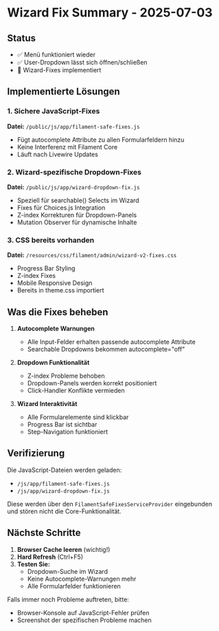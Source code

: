 # Wizard Fix Summary - 2025-07-03

## Status
- ✅ Menü funktioniert wieder
- ✅ User-Dropdown lässt sich öffnen/schließen
- 🔧 Wizard-Fixes implementiert

## Implementierte Lösungen

### 1. Sichere JavaScript-Fixes
**Datei:** `/public/js/app/filament-safe-fixes.js`
- Fügt autocomplete Attribute zu allen Formularfeldern hinzu
- Keine Interferenz mit Filament Core
- Läuft nach Livewire Updates

### 2. Wizard-spezifische Dropdown-Fixes
**Datei:** `/public/js/app/wizard-dropdown-fix.js`
- Speziell für searchable() Selects im Wizard
- Fixes für Choices.js Integration
- Z-index Korrekturen für Dropdown-Panels
- Mutation Observer für dynamische Inhalte

### 3. CSS bereits vorhanden
**Datei:** `/resources/css/filament/admin/wizard-v2-fixes.css`
- Progress Bar Styling
- Z-index Fixes
- Mobile Responsive Design
- Bereits in theme.css importiert

## Was die Fixes beheben

1. **Autocomplete Warnungen**
   - Alle Input-Felder erhalten passende autocomplete Attribute
   - Searchable Dropdowns bekommen autocomplete="off"

2. **Dropdown Funktionalität**
   - Z-index Probleme behoben
   - Dropdown-Panels werden korrekt positioniert
   - Click-Handler Konflikte vermieden

3. **Wizard Interaktivität**
   - Alle Formularelemente sind klickbar
   - Progress Bar ist sichtbar
   - Step-Navigation funktioniert

## Verifizierung

Die JavaScript-Dateien werden geladen:
- `/js/app/filament-safe-fixes.js`
- `/js/app/wizard-dropdown-fix.js`

Diese werden über den `FilamentSafeFixesServiceProvider` eingebunden und stören nicht die Core-Funktionalität.

## Nächste Schritte

1. **Browser Cache leeren** (wichtig!)
2. **Hard Refresh** (Ctrl+F5)
3. **Testen Sie:**
   - Dropdown-Suche im Wizard
   - Keine Autocomplete-Warnungen mehr
   - Alle Formularfelder funktionieren

Falls immer noch Probleme auftreten, bitte:
- Browser-Konsole auf JavaScript-Fehler prüfen
- Screenshot der spezifischen Probleme machen